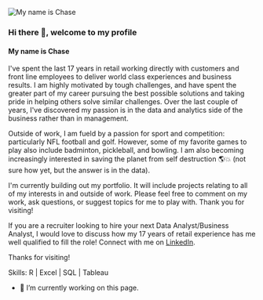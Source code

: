 ![My name is Chase](https://media-exp1.licdn.com/dms/image/C4D16AQGGcJfD2DtDCw/profile-displaybackgroundimage-shrink_350_1400/0/1516810690613?e=1665014400&v=beta&t=SxDRj0J4l5Rommct2Rf8FLE7Mlyt5XqUN0D_yi8miPE)
### Hi there 👋, welcome to my profile
#### My name is Chase

I've spent the last 17 years in retail working directly with customers and front line employees to deliver world class experiences and business results. I am highly motivated by tough challenges, and have spent the greater part of my career pursuing the best possible solutions and taking pride in helping others solve similar challenges. Over the last couple of years, I've discovered my passion is in the data and analytics side of the business rather than in management. 

Outside of work, I am fueld by a passion for sport and competition: particularly NFL football and golf. However, some of my favorite games to play also include badminton, pickleball, and bowling. I am also becoming increasingly interested in saving the planet from self destruction 🌎💥 (not sure how yet, but the answer is in the data).  

I'm currently building out my portfolio. It will include projects relating to all of my interests in and outside of work. Please feel free to comment on my work, ask questions, or suggest topics for me to play with. Thank you for visiting!

If you are a recruiter looking to hire your next Data Analyst/Business Analyst, I would love to discuss how my 17 years of retail experience has me well qualified to fill the role! Connect with me on [LinkedIn](www.linkedin.com/in/carlson-chase).

Thanks for visiting!

Skills: R | Excel | SQL | Tableau

- 🔭 I’m currently working on this page. 






